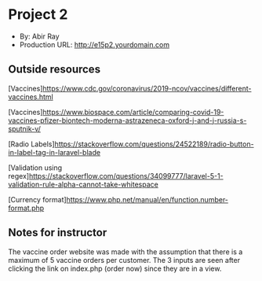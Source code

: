 # Project 2
+ By: Abir Ray
+ Production URL: <http://e15p2.yourdomain.com>

## Outside resources
[Vaccines]<https://www.cdc.gov/coronavirus/2019-ncov/vaccines/different-vaccines.html>

[Vaccines]<https://www.biospace.com/article/comparing-covid-19-vaccines-pfizer-biontech-moderna-astrazeneca-oxford-j-and-j-russia-s-sputnik-v/>

[Radio Labels]<https://stackoverflow.com/questions/24522189/radio-button-in-label-tag-in-laravel-blade>

[Validation using regex]<https://stackoverflow.com/questions/34099777/laravel-5-1-validation-rule-alpha-cannot-take-whitespace>

[Currency format]<https://www.php.net/manual/en/function.number-format.php>

## Notes for instructor
The vaccine order website was made with the assumption that there is a maximum of 5 vaccine orders per customer.
The 3 inputs are seen after clicking the link on index.php (order now) since they are in a view.